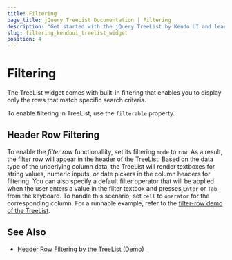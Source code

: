 ```yaml
---
title: Filtering
page_title: jQuery TreeList Documentation | Filtering
description: "Get started with the jQuery TreeList by Kendo UI and learn how to filter its data."
slug: filtering_kendoui_treelist_widget
position: 4
---
```


# Filtering

The TreeList widget comes with built-in filtering that enables you to display only the rows that match specific search criteria.

To enable filtering in TreeList, use the `filterable` property.

## Header Row Filtering  

To enable the _filter row_ functionallity, set its filtering `mode` to `row`.  As a result, the filter row will appear in the header of the TreeList. Based on the data type of the underlying column data, the TreeList will render textboxes for string values, numeric inputs, or date pickers in the column headers for filtering. You can also specify a default filter operator that will be applied when the user enters a value in the filter textbox and presses `Enter` or `Tab` from the keyboard. To handle this scenario, set `cell` to `operator` for the corresponding column. For a runnable example, refer to the [filter-row demo of the TreeList](https://demos.telerik.com/kendo-ui/treelist/filter-row).


## See Also

* [Header Row Filtering by the TreeList (Demo)](https://demos.telerik.com/kendo-ui/treelist/filter-row)
